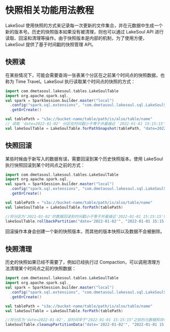 # 快照相关功能用法教程

<!--
SPDX-FileCopyrightText: 2023 LakeSoul Contributors

SPDX-License-Identifier: Apache-2.0
-->

LakeSoul 使用快照的方式来记录每一次更新的文件集合，并在元数据中生成一个新的版本号。历史的快照版本如果没有被清理，则也可以通过 LakeSoul API 进行读取、回滚和清理等操作。由于快照版本是内部的机制，为了使用方便，LakeSoul 提供了基于时间戳的快照管理 API。

## 快照读
在某些情况下，可能会需要查询一张表某个分区在之前某个时间点的快照数据，也称为 Time Travel。LakeSoul 执行读取某个时间点的快照的方式：
```scala
import com.dmetasoul.lakesoul.tables.LakeSoulTable
import org.apache.spark.sql._
val spark = SparkSession.builder.master("local")
  .config("spark.sql.extensions", "com.dmetasoul.lakesoul.sql.LakeSoulSparkSessionExtension")
  .getOrCreate()

val tablePath = "s3a://bucket-name/table/path/is/also/table/name"
// 读取 'date=2022-01-02' 分区在时间戳小于等于并最接近 '2022-01-01 15:15:15'时的数据
val lakeSoulTable = LakeSoulTable.forPathSnapshot(tablePath, "date=2022-01-02", "2022-01-01 15:15:15")
```

## 快照回滚
某些时候由于新写入的数据有误，需要回滚到某个历史快照版本。使用 LakeSoul 执行快照回滚到某个时间点之前的方式：
```scala
import com.dmetasoul.lakesoul.tables.LakeSoulTable
import org.apache.spark.sql._
val spark = SparkSession.builder.master("local")
  .config("spark.sql.extensions", "com.dmetasoul.lakesoul.sql.LakeSoulSparkSessionExtension")
  .getOrCreate()

val tablePath = "s3a://bucket-name/table/path/is/also/table/name"
val lakeSoulTable = LakeSoulTable.forPath(tablePath)

//将分区为'2021-01-02'的数据回滚到时间戳小于等于并最接近'2022-01-01 15:15:15'时的数据信息
lakeSoulTable.rollbackPartition("date='2022-01-02'", "2022-01-01 15:15:15")
```
回滚操作本身会创建一个新的快照版本，而其他的版本快照以及数据不会被删除。

## 快照清理
历史的快照如果已经不需要了，例如已经执行过 Compaction，可以调用清理方法清理某个时间点之前的快照数据：
```scala
import com.dmetasoul.lakesoul.tables.LakeSoulTable
import org.apache.spark.sql._
val spark = SparkSession.builder.master("local")
  .config("spark.sql.extensions", "com.dmetasoul.lakesoul.sql.LakeSoulSparkSessionExtension")
  .getOrCreate()

val tablePath = "s3a://bucket-name/table/path/is/also/table/name"
val lakeSoulTable = LakeSoulTable.forPath(tablePath)

//将分区为'date=2022-01-02'，且时间早于"2022-01-01 15:15:15"之前的元数据和存储数据进行清理
lakeSoulTable.cleanupPartitionData("date='2022-01-02'", "2022-01-01 15:15:15")
```
